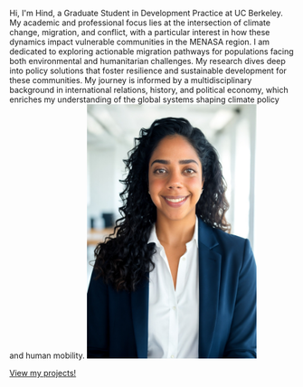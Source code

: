 Hi, I'm Hind, a Graduate Student in Development Practice at UC Berkeley. My academic and professional focus lies at the intersection of climate change, migration, and conflict, with a particular interest in how these dynamics impact vulnerable communities in the MENASA region.
I am dedicated to exploring actionable migration pathways for populations facing both environmental and humanitarian challenges. My research dives deep into policy solutions that foster resilience and sustainable development for these communities.
My journey is informed by a multidisciplinary background in international relations, history, and political economy, which enriches my understanding of the global systems shaping climate policy and human mobility.
<img src="https://raw.githubusercontent.com/halboom/halboom.github.io/main/11---015-aPA-k0jL5Wg.jpeg" alt="My Profile Picture" width="300">

[View my projects!](projects.md)



